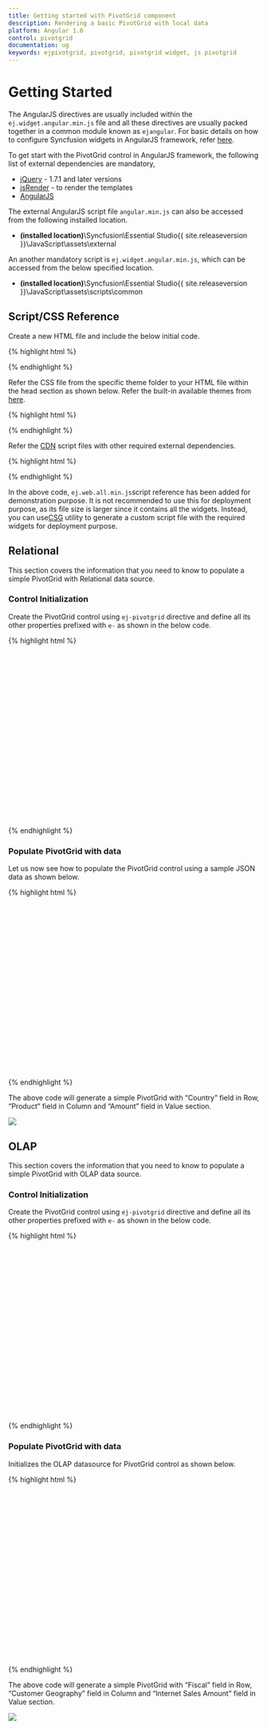 ```yaml
---
title: Getting started with PivotGrid component	
description: Rendering a basic PivotGrid with local data
platform: Angular 1.0
control: pivotgrid
documentation: ug
keywords: ejpivotgrid, pivotgrid, pivotgrid widget, js pivotgrid 
---
```


# Getting Started

The AngularJS directives are usually included within the `ej.widget.angular.min.js` file and all these directives are usually packed together in a common module known as `ejangular`. For basic details on how to configure Syncfusion widgets in AngularJS framework, refer [here](https://help.syncfusion.com/js/angularjs).

To get start with the PivotGrid control in AngularJS framework, the following list of external dependencies are mandatory, 

* [jQuery](http://jquery.com) - 1.7.1 and later versions
* [jsRender](https://github.com/borismoore/jsrender) - to render the templates
* [AngularJS](https://angularjs.org/)

The external AngularJS script file `angular.min.js` can also be accessed from the following installed location.

* **(installed location)**\Syncfusion\Essential Studio\{{ site.releaseversion }}\JavaScript\assets\external

An another mandatory script is `ej.widget.angular.min.js`, which can be accessed from the below specified location.

* **(installed location)**\Syncfusion\Essential Studio\{{ site.releaseversion }}\JavaScript\assets\scripts\common

## Script/CSS Reference

Create a new HTML file and include the below initial code.

{% highlight html %}

<!DOCTYPE html>
<html lang="en" xmlns="http://www.w3.org/1999/xhtml">
    <head>
        <meta charset="utf-8" />
        <title> </title>
    </head>
    <body>
    </body>
</html>

{% endhighlight %}

Refer the CSS file from the specific theme folder to your HTML file within the head section as shown below. Refer the built-in available themes from [here](https://help.syncfusion.com/js/theming-in-essential-javascript-components).

{% highlight html %}

<head>
    <meta charset="utf-8" />
    <title>Getting Started - PivotGrid</title>
    <link href="http://cdn.syncfusion.com/{{ site.releaseversion }}/js/web/flat-azure/ej.web.all.min.css" rel="stylesheet" />
</head>

{% endhighlight %}

Refer the [CDN](https://help.syncfusion.com/js/cdn) script files with other required external dependencies.

{% highlight html %}

<head>
    <meta charset="utf-8" />
    <title>Getting Started - PivotGrid</title>
    <link href="http://cdn.syncfusion.com/{{ site.releaseversion }}/js/web/flat-azure/ej.web.all.min.css" rel="stylesheet" />
    <script src="http://cdn.syncfusion.com/js/assets/external/jquery-3.0.0.min.js"></script>
    <script src="http://cdn.syncfusion.com/js/assets/external/jsrender.min.js"></script>
    <script src="http://cdn.syncfusion.com/js/assets/external/angular.min.js"></script>
    <script src="http://cdn.syncfusion.com/{{ site.releaseversion }}/js/web/ej.web.all.min.js"></script>
    <script src="http://cdn.syncfusion.com/{{ site.releaseversion }}/js/common/ej.widget.angular.min.js"></script>
</head>

{% endhighlight %}

In the above code, `ej.web.all.min.js`script reference has been added for demonstration purpose. It is not recommended to use this for deployment purpose, as its file size is larger since it contains all the widgets. Instead, you can use[CSG](http://csg.syncfusion.com/# "") utility to generate a custom script file with the required widgets for deployment purpose.

## Relational

This section covers the information that you need to know to populate a simple PivotGrid with Relational data source.

### Control Initialization

Create the PivotGrid control using `ej-pivotgrid` directive and define all its other properties prefixed with `e-` as shown in the below code.

{% highlight html %}

<html xmlns="http://www.w3.org/1999/xhtml" ng-app="PivotGridApp">

<body>
    <div ng-controller="PivotGridCtrl">
        <div id="PivotGrid1" ej-pivotgrid e-datasource="datasource" e-isResponsive="isResponsive" style="height: 350px; width: 100%; float: left; overflow: auto" />
    </div>
</body>

</html>

{% endhighlight %}

### Populate PivotGrid with data

Let us now see how to populate the PivotGrid control using a sample JSON data as shown below.

{% highlight html %}

<html xmlns="http://www.w3.org/1999/xhtml" ng-app="PivotGridApp">
<head> <!-- Dependency file references --> </head>
<body>
    <div ng-controller="PivotGridCtrl">
        <div id="PivotGrid1" ej-pivotgrid e-datasource="datasource" e-isResponsive="isResponsive" style="height: 350px; width: 100%; float: left; overflow: auto" />
    </div>
<script>
    var pivot_dataset = [
            { Amount: 100, Country: "Canada", Date: "FY 2005", Product: "Bike", Quantity: 2, State: "Alberta" },
            { Amount: 200, Country: "Canada", Date: "FY 2006", Product: "Van", Quantity: 3, State: "British Columbia" },
            { Amount: 300, Country: "Canada", Date: "FY 2007", Product: "Car", Quantity: 4, State: "Brunswick" },
            { Amount: 150, Country: "Canada", Date: "FY 2008", Product: "Bike", Quantity: 3, State: "Manitoba" },
            { Amount: 200, Country: "Canada", Date: "FY 2006", Product: "Car", Quantity: 4, State: "Ontario" },
            { Amount: 100, Country: "Canada", Date: "FY 2007", Product: "Van", Quantity: 1, State: "Quebec" },
            { Amount: 200, Country: "France", Date: "FY 2005", Product: "Bike", Quantity: 2, State: "Charente-Maritime" },
            { Amount: 250, Country: "France", Date: "FY 2006", Product: "Van", Quantity: 4, State: "Essonne" },
            { Amount: 300, Country: "France", Date: "FY 2007", Product: "Car", Quantity: 3, State: "Garonne (Haute)" },
            { Amount: 150, Country: "France", Date: "FY 2008", Product: "Van", Quantity: 2, State: "Gers" },
            { Amount: 200, Country: "Germany", Date: "FY 2006", Product: "Van", Quantity: 3, State: "Bayern" },
            { Amount: 250, Country: "Germany", Date: "FY 2007", Product: "Car", Quantity: 3, State: "Brandenburg" },
            { Amount: 150, Country: "Germany", Date: "FY 2008", Product: "Car", Quantity: 4, State: "Hamburg" },
            { Amount: 200, Country: "Germany", Date: "FY 2008", Product: "Bike", Quantity: 4, State: "Hessen" },
            { Amount: 150, Country: "Germany", Date: "FY 2007", Product: "Van", Quantity: 3, State: "Nordrhein-Westfalen" },
            { Amount: 100, Country: "Germany", Date: "FY 2005", Product: "Bike", Quantity: 2, State: "Saarland" },
            { Amount: 150, Country: "United Kingdom", Date: "FY 2008", Product: "Bike", Quantity: 5, State: "England" },
            { Amount: 250, Country: "United States", Date: "FY 2007", Product: "Car", Quantity: 4, State: "Alabama" },
            { Amount: 200, Country: "United States", Date: "FY 2005", Product: "Van", Quantity: 4, State: "California" },
            { Amount: 100, Country: "United States", Date: "FY 2006", Product: "Bike", Quantity: 2, State: "Colorado" },
            { Amount: 150, Country: "United States", Date: "FY 2008", Product: "Car", Quantity: 3, State: "New Mexico" },
            { Amount: 200, Country: "United States", Date: "FY 2005", Product: "Bike", Quantity: 4, State: "New York" },
            { Amount: 250, Country: "United States", Date: "FY 2008", Product: "Car", Quantity: 3, State: "North Carolina" },
            { Amount: 300, Country: "United States", Date: "FY 2007", Product: "Van", Quantity: 4, State: "South Carolina" }
    ];
    var dataSource = {
            data: pivot_dataset,
            rows: [
                {
                    fieldName: "Country",
                    fieldCaption: "Country"
                }
            ],
            columns: [
                {
                    fieldName: "Product",
                    fieldCaption: "Product"
                }
            ],
            values: [
                {
                    fieldName: "Amount",
                    fieldCaption: "Amount"
                }
            ]
        };
 
    angular.module("PivotGridApp",["ejangular"]).controller('PivotGridCtrl', function ($scope) {
        $scope.isResponsive = true;
        $scope.datasource = dataSource;
    });
</script>
</body>

</html>

{% endhighlight %}

The above code will generate a simple PivotGrid with “Country” field in Row, “Product” field in Column and “Amount” field in Value section.

![](getting-started_images/purejs.png)

## OLAP

This section covers the information that you need to know to populate a simple PivotGrid with OLAP data source.

### Control Initialization

Create the PivotGrid control using `ej-pivotgrid` directive and define all its other properties prefixed with `e-` as shown in the below code.

{% highlight html %}

<html xmlns="http://www.w3.org/1999/xhtml" ng-app="PivotGridApp">

<body>
    <div ng-controller="PivotGridCtrl">
        <div id="PivotGrid1" ej-pivotgrid e-datasource="datasource" e-isResponsive="isResponsive" style="height: 350px; width: 100%; float: left; overflow: auto" />
    </div>
</body>

</html>

{% endhighlight %}

### Populate PivotGrid with data

Initializes the OLAP datasource for PivotGrid control as shown below.

{% highlight html %}

<html xmlns="http://www.w3.org/1999/xhtml" ng-app="PivotGridApp">
<head> <!-- Dependency file references --> </head>
<body>
    <div ng-controller="PivotGridCtrl">
        <div id="PivotGrid1" ej-pivotgrid e-datasource="datasource" e-isResponsive="isResponsive" style="height: 350px; width: 100%; float: left; overflow: auto" />
    </div>
<script>
    angular.module("PivotGridApp",["ejangular"]).controller('PivotGridOlapCtrl', function ($scope) {
        $scope.dataSource = {
            data: "http://bi.syncfusion.com/olap/msmdpump.dll", //data
            catalog: "Adventure Works DW 2008 SE",
            cube: "Adventure Works",
            rows: [
                {
                    fieldName: "[Date].[Fiscal]"
                }
            ],
            columns: [
                {
                    fieldName: "[Customer].[Customer Geography]"
                }
            ],
            values: [
                {
                    measures: [
                        {
                            fieldName: "[Measures].[Internet Sales Amount]"
                        }
                    ],
                    axis: "columns"
                }
            ]
        };
        $scope.isResponsive = true;
        $scope.datasource = $scope.dataSource;
    })

</script>
</body>

</html>

{% endhighlight %}

The above code will generate a simple PivotGrid with “Fiscal” field in Row, “Customer Geography” field in Column and “Internet Sales Amount” field in Value section.

![](getting-started_images/Olap.png)